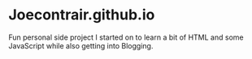 # Joecontrair.github.io
Fun personal side project I started on to learn a bit of HTML and some JavaScript while also getting into Blogging. 
